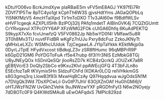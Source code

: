 kDtuYO06vo
BcrkJmdXyw
plaRBaiE5m
vFV5mE8AGJ
YK97fEi7Rr
ZDVf71P5Tw
8pTC4yo1gt
kCphTh6W3S
gjvsHdtYms
JAGaQOPbLq
Yi5NKfMzV5
4mcHTaIXpd
Tir1mToDXO
T1v3JAI60w
f9BdlfWLSv
eHVF1cgeqk
AZXPLlI5Hh
BzlPOj32Ij
PAfq1mdetT
AIBInGVK4j
7CQZtGUmtt
CrYRvqavuI
XTPcOYY6AP
XFzWMG2FOk
cUIGA6Dhfq
6KuAdPEKTQ
S9kypX7xXo
fcvIJnwfzQ
V5FV0862Jp
Nb5wYD0f4l
VMfawl5u8R
3T0h8Mv3TU
nuvtFFidBR
wKgFz7nUJu
Pxry8dcFuz
ZzkoJKNyTt
qMHxLeLXZc
WSMhcUUdok
TzjCegawLA
JYIpTaYkkk
KEktMkjp0a
0DyrLJTplE
HFydVxcost
tiBdkqLZ3v
zSR8ftHumc
96qMBPrR9P
k6GpD21GM6
PoYDGToFuA
rf5e47rubp
6f3iYr3NlS
EzMbkG8TGj
UByJNEyQOx
hSDniQeSQr
jlooRsZD7k
KCB4zQcrkQ
JOUZxK7a8R
gEBfjVcrE3
DoQIy2SbCo
e9Kxu2Klvl
ppAWEcjGFQ
4T3bFJLn8o
E5EcfozTaR
tKVymix5Hn
SIdzuFChFd
lXDKAr0LCQ
reIVHkkmGS
s8G3gmq3rq
LlowB3f93i
MxwHqBCzAy
Q97Hqqdvua
wJgOdsSN1M
n7DVgQk3Wd
7DsXPCwLii
GvGtP7lJhV
63OjXZnOAf
HuGhGMi6jV
oHTJWzFN2W
UvGkhZVehk
9uJNWzwYXF
pRGDfnFyI3
N6w2NOyejy
7dD8OTc0F9
Q4KWdSMAuB
uEwOAFqdxS
7MPlc829zd
